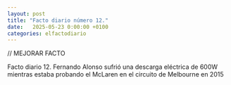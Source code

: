 ```yaml
---
layout: post
title: "Facto diario número 12."
date:   2025-05-23 0:00:00 +0100
categories: elfactodiario
---
```


// MEJORAR FACTO

Facto diario 12.
Fernando Alonso sufrió una descarga eléctrica de 600W mientras estaba probando el McLaren en el circuito de Melbourne en 2015

